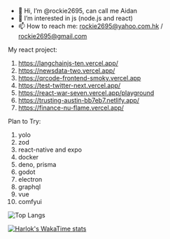 - 👋 Hi, I’m @rockie2695, can call me Aidan
- 👀 I’m interested in js (node.js and react)
- 📫 How to reach me: rockie2695@yahoo.com.hk / rockie2695@gmail.com

My react project:
1. https://langchainjs-ten.vercel.app/
2. https://newsdata-two.vercel.app/
3. https://qrcode-frontend-smoky.vercel.app
4. https://test-twitter-next.vercel.app/
5. https://react-war-seven.vercel.app/playground
6. https://trusting-austin-bb7eb7.netlify.app/
7. https://finance-nu-flame.vercel.app/

Plan to Try:
1. yolo
2. zod
3. react-native and expo
4. docker
5. deno, prisma
6. godot
7. electron
8. graphql
9. vue
10. comfyui

<!---
rockie2695/rockie2695 is a ✨ special ✨ repository because its `README.md` (this file) appears on your GitHub profile.
You can click the Preview link to take a look at your changes.
--->
![Top Langs](https://github-readme-stats.vercel.app/api/top-langs/?username=rockie2695&layout=compact)

[![Harlok's WakaTime stats](https://github-readme-stats.vercel.app/api/wakatime?username=rockie2695&layout=compact)](https://github.com/anuraghazra/github-readme-stats)
